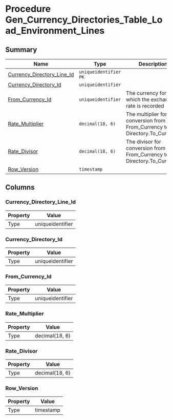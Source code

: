 # Procedure Gen_Currency_Directories_Table_Load_Environment_Lines


## Summary

| Name | Type | Description |
| - | - | --- |
|[Currency_Directory_Line_Id](#currency_directory_line_id)|`uniqueidentifier` `PK`||
|[Currency_Directory_Id](#currency_directory_id)|`uniqueidentifier` ||
|[From_Currency_Id](#from_currency_id)|`uniqueidentifier` |The currency for which the exchange rate is recorded|
|[Rate_Multiplier](#rate_multiplier)|`decimal(18, 6)` |The multiplier for conversion from From_Currency to Directory.To_Currency|
|[Rate_Divisor](#rate_divisor)|`decimal(18, 6)` |The divisor for conversion from From_Currency to Directory.To_Currency|
|[Row_Version](#row_version)|`timestamp` ||

## Columns

### Currency_Directory_Line_Id

| Property | Value |
| - | - |
|Type|uniqueidentifier|

### Currency_Directory_Id

| Property | Value |
| - | - |
|Type|uniqueidentifier|

### From_Currency_Id

| Property | Value |
| - | - |
|Type|uniqueidentifier|

### Rate_Multiplier

| Property | Value |
| - | - |
|Type|decimal(18, 6)|

### Rate_Divisor

| Property | Value |
| - | - |
|Type|decimal(18, 6)|

### Row_Version

| Property | Value |
| - | - |
|Type|timestamp|


